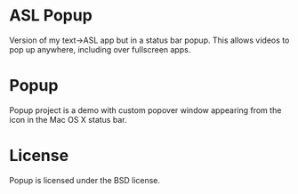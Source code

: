 # ASL Popup
Version of my text->ASL app but in a status bar popup. This allows videos to pop up anywhere, including over fullscreen apps.

# Popup

Popup project is a demo with custom popover window appearing from the icon in the Mac OS X status bar.

# License

Popup is licensed under the BSD license.
